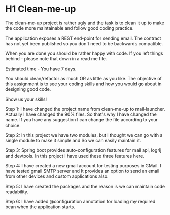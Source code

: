 # H1 Clean-me-up
The clean-me-up project is rather ugly and the task is to clean it up to make the code more maintainable and follow good coding
practice.

The application exposes a REST end-point for sending email. 
The contract has not yet been published so you don't need to be backwards compatible.

When you are done you should be rather happy with code. 
If you left things behind - please note that down in a read me file.

Estimated time - You have 7 days.  

You should clean/refactor as much OR as little as you like.  The objective of this assignment is to see your coding skills and how you would go about in designing good code.

Show us your skills!

Step 1: I have changed the project name from clean-me-up to mail-launcher. Actually I have changed the 90% files.
So that's why I have changed the name. If you have any suggestion I can change the file according to your choice.

Step 2: In this project we have two modules, but I thought we can go with a single module to make it simple and So we can easily maintain it.

Step 3: Spring boot provides auto-configuration features for mail api, log4j and devtools. In this project I have used these three features here.

Step 4: I have created a new gmail account for testing purposes in GMail. I have tested gmail SMTP server and 
It provides an option to send an email from other devices and custom applications also.

Step 5: I have created the packages and the reason is we can maintain code readability.

Step 6: I have added @configuration annotation for loading my required bean when the application starts.




